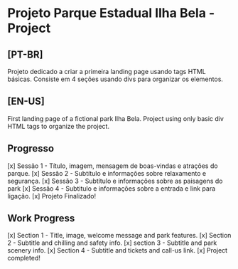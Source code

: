 # Projeto Parque Estadual Ilha Bela - Project

## [PT-BR]
Projeto dedicado a criar a primeira landing page usando tags HTML básicas. Consiste em 4 seções usando divs para organizar os elementos.

## [EN-US]
First landing page of a fictional park Ilha Bela. Project using only basic div HTML tags to organize the project.

## Progresso

[x] Sessão 1 - Título, imagem, mensagem de boas-vindas e atrações do parque.
[x] Sessão 2 - Subtítulo e informações sobre relaxamento e segurança.
[x] Sessão 3 - Subtítulo e informações sobre as paisagens do park
[x] Sessão 4 - Subtitulo e informações sobre a entrada e link para ligação. 
[x] Projeto Finalizado!

## Work Progress
[x] Section 1 - Title, image, welcome message and park features.
[x] Section 2 - Subtitle and chilling and safety info.
[x] section 3 - Subtitle and park scenery info. 
[x] Section 4 - Subtitle and tickets and call-us link.
[x] Project completed!
